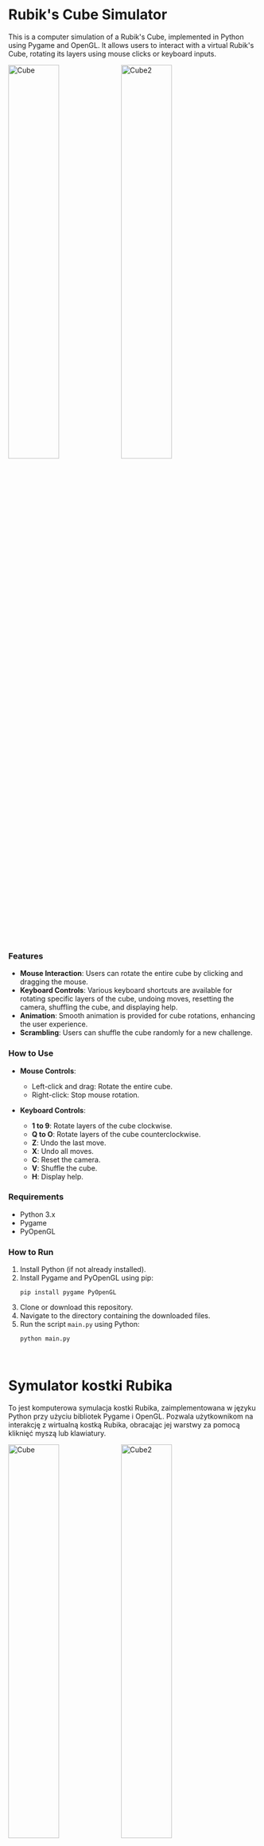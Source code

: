 # Rubik's Cube Simulator

This is a computer simulation of a Rubik's Cube, implemented in Python using Pygame and OpenGL. It allows users to interact with a virtual Rubik's Cube, rotating its layers using mouse clicks or keyboard inputs. 

<p float="left">
<img src="https://github.com/knrdsmt/Rubik-Cube/blob/master/cube.png?raw=true" alt="Cube" width="45%" height="auto" /><img src="https://github.com/knrdsmt/Rubik-Cube/blob/master/cube2.png?raw=true" alt="Cube2" width="45%" />
</p>

### Features

- **Mouse Interaction**: Users can rotate the entire cube by clicking and dragging the mouse.
- **Keyboard Controls**: Various keyboard shortcuts are available for rotating specific layers of the cube, undoing moves, resetting the camera, shuffling the cube, and displaying help.
- **Animation**: Smooth animation is provided for cube rotations, enhancing the user experience.
- **Scrambling**: Users can shuffle the cube randomly for a new challenge.

### How to Use

- **Mouse Controls**:
  - Left-click and drag: Rotate the entire cube.
  - Right-click: Stop mouse rotation.

- **Keyboard Controls**:
  - **1 to 9**: Rotate layers of the cube clockwise.
  - **Q to O**: Rotate layers of the cube counterclockwise.
  - **Z**: Undo the last move.
  - **X**: Undo all moves.
  - **C**: Reset the camera.
  - **V**: Shuffle the cube.
  - **H**: Display help.

### Requirements

- Python 3.x
- Pygame
- PyOpenGL

### How to Run

1. Install Python (if not already installed).
2. Install Pygame and PyOpenGL using pip:
   ```
   pip install pygame PyOpenGL
   ```
3. Clone or download this repository.
4. Navigate to the directory containing the downloaded files.
5. Run the script `main.py` using Python:
   ```
   python main.py
   ```

<p>&nbsp;</p>

# Symulator kostki Rubika

To jest komputerowa symulacja kostki Rubika, zaimplementowana w języku Python przy użyciu bibliotek Pygame i OpenGL. Pozwala użytkownikom na interakcję z wirtualną kostką Rubika, obracając jej warstwy za pomocą kliknięć myszą lub klawiatury.

<p float="left">
<img src="https://github.com/knrdsmt/Rubik-Cube/blob/master/cube.png?raw=true" alt="Cube" width="45%" height="auto" /><img src="https://github.com/knrdsmt/Rubik-Cube/blob/master/cube2.png?raw=true" alt="Cube2" width="45%" />
</p>

### Funkcje

- **Interakcja myszą**: Użytkownicy mogą obracać całą kostkę, klikając i przeciągając myszą.
- **Sterowanie klawiaturą**: Dostępne są różne skróty klawiaturowe do obracania określonych warstw kostki, cofania ruchów, resetowania kamery, tasowania kostki i wyświetlania pomocy.
- **Animacja**: Gładka animacja jest dostępna podczas obracania kostką, poprawiając wrażenia użytkownika.
- **Tasowanie**: Użytkownicy mogą tasować kostkę losowo, aby uzyskać nowe wyzwanie.

### Jak korzystać

- **Sterowanie myszą**:
  - Lewy przycisk myszy i przeciąganie: Obrót całej kostki.
  - Prawy przycisk myszy: Zatrzymaj obrót myszą.

- **Sterowanie klawiaturą**:
  - **1 do 9**: Obróć warstwy kostki zgodnie z ruchem wskazówek zegara.
  - **Q do O**: Obróć warstwy kostki przeciwnie do ruchu wskazówek zegara.
  - **Z**: Cofnij ostatni ruch.
  - **X**: Cofnij wszystkie ruchy.
  - **C**: Zresetuj ustawienia kamery.
  - **V**: Potasuj kostkę.
  - **H**: Wyświetl pomoc.

### Wymagania

- Python 3.x
- Pygame
- PyOpenGL

### Jak uruchomić

1. Zainstaluj Pythona (jeśli nie jest już zainstalowany).
2. Zainstaluj Pygame i PyOpenGL za pomocą pip:
   ```
   pip install pygame PyOpenGL
   ```
3. Sklonuj lub pobierz to repozytorium.
4. Przejdź do katalogu zawierającego pobrane pliki.
5. Uruchom skrypt `main.py` za pomocą Pythona:
   ```
   python main.py
   ```
